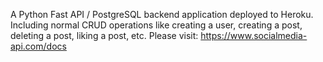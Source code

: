 A Python Fast API / PostgreSQL backend application deployed to Heroku. Including normal CRUD operations like creating a user, creating a post, deleting a post, liking a post, etc. Please visit: https://www.socialmedia-api.com/docs